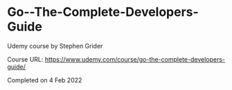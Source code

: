 # Go--The-Complete-Developers-Guide
Udemy course by Stephen Grider

Course URL: https://www.udemy.com/course/go-the-complete-developers-guide/

Completed on 4 Feb 2022
